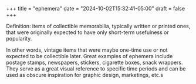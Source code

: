 +++
title = "ephemera"
date = "2024-10-02T15:32:41-05:00"
draft = false
+++


Definition: items of collectible memorabilia, typically written or printed ones, that were originally expected to have only short-term usefulness or popularity.

In other words, vintage items that were maybe one-time use or not expected to be collectible later. Great examples of ephemera include postage stamps, newspapers, stickers, cigarette boxes, snack wrappers. They serve as a great visual reference to specific time periods and can be used as obscure inspiration for graphic design, marketings, etc.s

